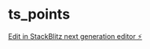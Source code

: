 # ts_points

[Edit in StackBlitz next generation editor ⚡️](https://stackblitz.com/~/github.com/sollevix67/ts_points)